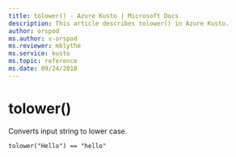 ```yaml
---
title: tolower() - Azure Kusto | Microsoft Docs
description: This article describes tolower() in Azure Kusto.
author: orspod
ms.author: v-orspod
ms.reviewer: mblythe
ms.service: kusto
ms.topic: reference
ms.date: 09/24/2018
---
```

# tolower()

Converts input string to lower case.

    tolower("Hello") == "hello"